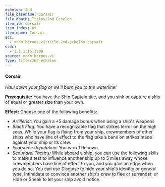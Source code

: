 ```yaml
---
echelon: 2nd
file_basename: Corsair
file_dpath: Titles/2nd Echelon
item_id: corsair
item_index: 09
item_name: Corsair
scc:
  - mcdm.heroes.v1:title.2nd-echelon:corsair
scdc:
  - 1.1.1:16.3:09
source: mcdm.heroes.v1
type: title/2nd-echelon
---
```


#### Corsair

*Haul down your flag or we'll burn you to the waterline!*

**Prerequisite:** You have the Ship Captain title, and you sink or capture a ship of equal or greater size than your own.

**Effect:** Choose one of the following benefits:

- *Artillerist:* You gain a +5 damage bonus when using a ship's weapons
- *Black Flag:* You have a recognizable flag that strikes terror on the high seas. While your flag is flying from your ship, crewmembers of other ships who have line of effect to the flag take a bane on strikes made against your ship or its crew.
- *Fearsome Reputation:* You earn 1 Renown.
- *Scoundrel Tactics:* While aboard a ship, you can use the following skills to make a test to influence another ship up to 5 miles away whose crewmembers have line of effect to you, and you gain an edge when you do so. You can use Disguise to hide your ship's identity or general type, Intimidate to convince another ship's crew to flee or surrender, or Hide or Sneak to let your ship avoid notice.
